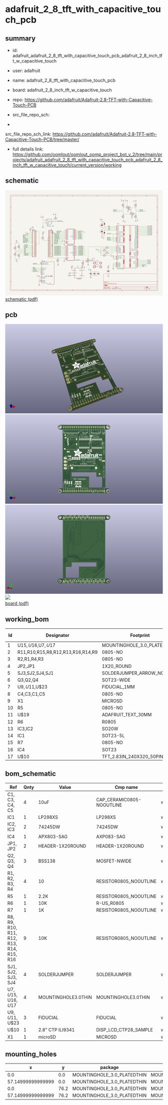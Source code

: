 # adafruit_2_8_tft_with_capacitive_touch_pcb
 
## summary 
* id: adafruit_adafruit_2_8_tft_with_capacitive_touch_pcb_adafruit_2_8_inch_tft_w_capacitive_touch
* user: adafruit
* name: adafruit_2_8_tft_with_capacitive_touch_pcb
* board: adafruit_2_8_inch_tft_w_capacitive_touch
* repo: https://github.com/adafruit/Adafruit-2.8-TFT-with-Capacitive-Touch-PCB



* src_file_repo_sch: 
*
 src_file_repo_sch_link: https://github.com/adafruit/Adafruit-2.8-TFT-with-Capacitive-Touch-PCB/tree/master/
* full details link: https://github.com/oomlout/oomlout_oomp_project_bot_v_2/tree/main/projects/adafruit_adafruit_2_8_tft_with_capacitive_touch_pcb_adafruit_2_8_inch_tft_w_capacitive_touch/current_version/working  

## schematic  
![](working_schematic_600.png)  
[schematic (pdf)](working_schematic.pdf)  

## pcb  
![](working_3d_600.png) 
![](working_3d_front_600.png)  
![](working_3d_back_600.png)  
![](working_600.png)  
[board (pdf)](working.pdf)  

## working_bom
| Id | Designator | Footprint | Quantity | Designation | Supplier and ref |  | None | 
| --- | --- | --- | --- | --- | --- | --- | --- | 
| 1 | U$15,U$16,U$7,U$17 | MOUNTINGHOLE_3.0_PLATEDTHIN | 4 | MOUNTINGHOLE3.0THIN |  |  | [''] | 
| 2 | R11,R10,R15,R8,R12,R13,R16,R14,R9 | 0805-NO | 9 | 10K |  |  | [''] | 
| 3 | R2,R1,R4,R3 | 0805-NO | 4 | 10 |  |  | [''] | 
| 4 | JP2,JP1 | 1X20_ROUND | 2 |  |  |  | [''] | 
| 5 | SJ3,SJ2,SJ4,SJ1 | SOLDERJUMPER_ARROW_NOPASTE | 4 |  |  |  | [''] | 
| 6 | Q3,Q2,Q4 | SOT23-WIDE | 3 | BSS138 |  |  | [''] | 
| 7 | U$9,U$11,U$23 | FIDUCIAL_1MM | 3 | FIDUCIAL |  |  | [''] | 
| 8 | C4,C3,C1,C5 | 0805-NO | 4 | 10uF |  |  | [''] | 
| 9 | X1 | MICROSD | 1 | microSD |  |  | [''] | 
| 10 | R5 | 0805-NO | 1 | 2.2K |  |  | [''] | 
| 11 | U$19 | ADAFRUIT_TEXT_30MM | 1 |  |  |  | [''] | 
| 12 | R6 | R0805 | 1 | 10K |  |  | [''] | 
| 13 | IC3,IC2 | SO20W | 2 | 74LVC245 |  |  | [''] | 
| 14 | IC1 | SOT23-5L | 1 | MIC5225-3.3 |  |  | [''] | 
| 15 | R7 | 0805-NO | 1 | 1K |  |  | [''] | 
| 16 | IC4 | SOT23 | 1 | APX803-SAG |  |  | [''] | 
| 17 | U$10 | TFT_2.83IN_240X320_50PIN | 1 | 2.8 CTP ILI9341" |  |  | [''] | 


## bom_schematic
| Ref | Qnty | Value | Cmp name | Footprint | Description | Vendor | DNP | 
| --- | --- | --- | --- | --- | --- | --- | --- | 
| C1, C3, C4, C5 | 4 | 10uF | CAP_CERAMIC0805-NOOUTLINE | working:0805-NO |  |  |  | 
| IC1 | 1 | LP298XS | LP298XS | working:SOT23-5L |  |  |  | 
| IC2, IC3 | 2 | 74245DW | 74245DW | working:SO20W |  |  |  | 
| IC4 | 1 | APX803-SAG | AXP083-SAG | working:SOT23 |  |  |  | 
| JP1, JP2 | 2 | HEADER-1X20ROUND | HEADER-1X20ROUND | working:1X20_ROUND |  |  |  | 
| Q2, Q3, Q4 | 3 | BSS138 | MOSFET-NWIDE | working:SOT23-WIDE |  |  |  | 
| R1, R2, R3, R4 | 4 | 10 | RESISTOR0805_NOOUTLINE | working:0805-NO |  |  |  | 
| R5 | 1 | 2.2K | RESISTOR0805_NOOUTLINE | working:0805-NO |  |  |  | 
| R6 | 1 | 10K | R-US_R0805 | working:R0805 |  |  |  | 
| R7 | 1 | 1K | RESISTOR0805_NOOUTLINE | working:0805-NO |  |  |  | 
| R8, R9, R10, R11, R12, R13, R14, R15, R16 | 9 | 10K | RESISTOR0805_NOOUTLINE | working:0805-NO |  |  |  | 
| SJ1, SJ2, SJ3, SJ4 | 4 | SOLDERJUMPER | SOLDERJUMPER | working:SOLDERJUMPER_ARROW_NOPASTE |  |  |  | 
| U$7, U$15, U$16, U$17 | 4 | MOUNTINGHOLE3.0THIN | MOUNTINGHOLE3.0THIN | working:MOUNTINGHOLE_3.0_PLATEDTHIN |  |  |  | 
| U$9, U$11, U$23 | 3 | FIDUCIAL | FIDUCIAL | working:FIDUCIAL_1MM |  |  |  | 
| U$10 | 1 | 2.8" CTP ILI9341 | DISP_LCD_CTP28_SAMPLE | working:TFT_2.83IN_240X320_50PIN |  |  |  | 
| X1 | 1 | microSD | MICROSD | working:MICROSD |  |  |  | 


## mounting_holes
| x | y | package | value | ref | size | 
| --- | --- | --- | --- | --- | --- | 
| 0.0 | 0.0 | MOUNTINGHOLE_3.0_PLATEDTHIN | MOUNTINGHOLE3.0THIN | U$7 | m3 | 
| 57.14999999999999 | 0.0 | MOUNTINGHOLE_3.0_PLATEDTHIN | MOUNTINGHOLE3.0THIN | U$15 | m3 | 
| 0.0 | 76.2 | MOUNTINGHOLE_3.0_PLATEDTHIN | MOUNTINGHOLE3.0THIN | U$16 | m3 | 
| 57.14999999999999 | 76.2 | MOUNTINGHOLE_3.0_PLATEDTHIN | MOUNTINGHOLE3.0THIN | U$17 | m3 | 


